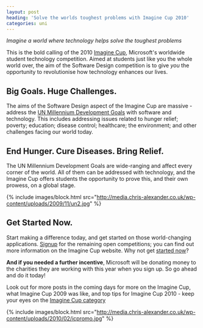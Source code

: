 ```yaml
---
layout: post
heading: 'Solve the worlds toughest problems with Imagine Cup 2010'
categories: uni
---
```


*Imagine a world where technology helps solve the toughest problems*

This is the bold calling of the 2010 [Imagine Cup](http://bit.ly/ICRMSP08), Microsoft's worldwide student technology competition. Aimed at students just like you the whole world over, the aim of the Software Design competition is to give *you* the opportunity to revolutionise how technology enhances our lives.

## Big Goals. Huge Challenges.

The aims of the Software Design aspect of the Imagine Cup are massive - address the [UN Millennium Development Goals](http://en.wikipedia.org/wiki/Millennium_Development_Goals) with software and technology. This includes addressing issues related to hunger relief; poverty; education; disease control; healthcare; the environment; and other challenges facing our world today.

## End Hunger. Cure Diseases. Bring Relief.

The UN Millennium Development Goals are wide-ranging and affect every corner of the world. All of them can be addressed with technology, and the Imagine Cup offers students the opportunity to prove this, and their own prowess, on a global stage.

{% include images/block.html src="http://media.chris-alexander.co.uk/wp-content/uploads/2009/11/un2.jpg" %}

## Get Started Now.

Start making a difference today, and get started on those world-changing applications. [Signup](http://bit.ly/ICRMSP08) for the remaining open competitions; you can find out more information on the Imagine Cup website. Why not get [started now](http://bit.ly/ICRMSP08)?

**And if you needed a further incentive**, Microsoft will be donating money to the charities they are working with this year when you sign up. So go ahead and do it today!

Look out for more posts in the coming days for more on the Imagine Cup, what Imagine Cup 2009 was like, and top tips for Imagine Cup 2010 - keep your eyes on the [Imagine Cup category](http://www.chris-alexander.co.uk/category/microsoft/imagine-cup-microsoft)

{% include images/block.html src="http://media.chris-alexander.co.uk/wp-content/uploads/2010/02/icpromo.jpg" %} 
